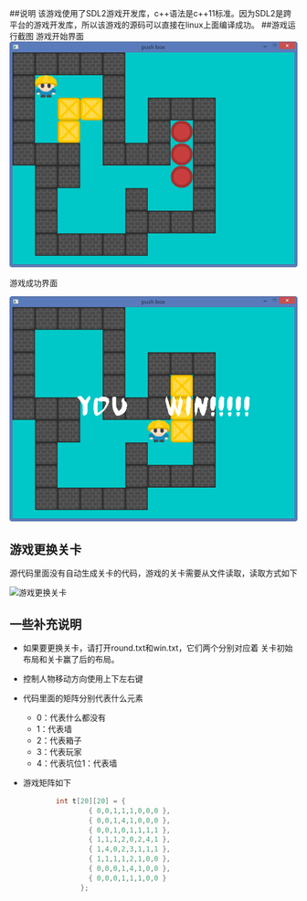 ##说明
该游戏使用了SDL2游戏开发库，c++语法是c++11标准。因为SDL2是跨平台的游戏开发库，所以该游戏的源码可以直接在linux上面编译成功。
##游戏运行截图
游戏开始界面
![游戏开始界面](./images/img1.png)

游戏成功界面

![游戏结束界面](./images/img2.png)



## 游戏更换关卡

源代码里面没有自动生成关卡的代码，游戏的关卡需要从文件读取，读取方式如下

![游戏更换关卡](./images/game.gif)

## 一些补充说明

*   如果要更换关卡，请打开round.txt和win.txt，它们两个分别对应着
    关卡初始布局和关卡赢了后的布局。

*   控制人物移动方向使用上下左右键

*   代码里面的矩阵分别代表什么元素

    - 0：代表什么都没有
    - 1：代表墙
    - 2：代表箱子
    - 3：代表玩家
    - 4：代表坑位1：代表墙
*   游戏矩阵如下
    ```cpp
            int t[20][20] = {
                  	{ 0,0,1,1,1,0,0,0 },
                  	{ 0,0,1,4,1,0,0,0 },
                  	{ 0,0,1,0,1,1,1,1 },
                  	{ 1,1,1,2,0,2,4,1 },
                  	{ 1,4,0,2,3,1,1,1 },
                  	{ 1,1,1,1,2,1,0,0 },
                  	{ 0,0,0,1,4,1,0,0 },
                  	{ 0,0,0,1,1,1,0,0 }
                  };
    ```

